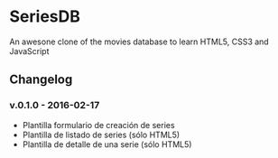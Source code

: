 # SeriesDB
An awesone clone of the movies database to learn HTML5, CSS3 and JavaScript

## Changelog

### v.0.1.0 - 2016-02-17

* Plantilla formulario de creación de series
* Plantilla de listado de series (sólo HTML5)
* Plantilla de detalle de una serie (sólo HTML5)

